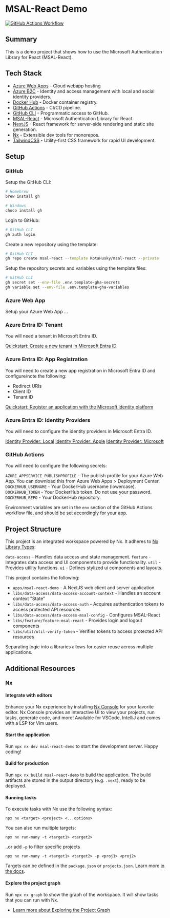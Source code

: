 # MSAL-React Demo

[![GitHub Actions Workflow](https://github.com/KotaHusky/msal-react/actions/workflows/deploy-container-to-azure-web-app.yml/badge.svg)](https://github.com/KotaHusky/msal-react/actions/workflows/deploy-container-to-azure-web-app.yml)

## Summary

This is a demo project that shows how to use the Microsoft Authentication Library for React (MSAL-React).

## Tech Stack

- [Azure Web Apps](https://azure.microsoft.com/en-us/services/app-service/web/) - Cloud webapp hosting 
- [Azure B2C](https://learn.microsoft.com/en-us/azure/active-directory-b2c/overview) - Identity and access management with local and social identity providers.
- [Docker Hub](https://hub.docker.com) - Docker container registry.
- [GitHub Actions](https://github.com/features/actions) - CI/CD pipeline.
- [GitHub CLI](https://cli.github.com) - Programmatic access to GitHub.
- [MSAL-React](https://www.npmjs.com/package/@azure/msal-react) - Microsoft Authentication Library for React.
- [NextJS](https://nextjs.org) - React framework for server-side rendering and static site generation.
- [Nx](https://nx.dev) - Extensible dev tools for monorepos.
- [TailwindCSS](https://tailwindcss.com) - Utility-first CSS framework for rapid UI development.

## Setup

### GitHub

Setup the GitHub CLI:

```bash
# Homebrew
brew install gh
```

```bash
# Windows
choco install gh
```

Login to GitHub:

```bash
# GitHub CLI
gh auth login
```

Create a new repository using the template:

```bash
# GitHub CLI
gh repo create msal-react --template KotaHusky/msal-react --private
```

Setup the repository secrets and variables using the template files:

```bash
# GitHub CLI
gh secret set --env-file .env.template-gha-secrets
gh variable set --env-file .env.template-gha-variables
```

### Azure Web App

Setup your Azure Web App ...

### Azure Entra ID: Tenant

You will need a tenant in Microsoft Entra ID.

[Quickstart: Create a new tenant in Microsoft Entra ID](https://learn.microsoft.com/en-us/entra/identity-platform/quickstart-register-app)

### Azure Entra ID: App Registration

You will need to create a new app registration in Microsoft Entra ID and configure/note the following:

- Redirect URIs
- Client ID
- Tenant ID

[Quickstart: Register an application with the Microsoft identity platform](https://learn.microsoft.com/en-us/entra/identity-platform/quickstart-register-app)

### Azure Entra ID: Identity Providers

You will need to configure the identity providers in Microsoft Entra ID.

[Identity Provider: Local](https://learn.microsoft.com/en-us/azure/active-directory-b2c/identity-provider-local)
[Identity Provider: Apple](https://learn.microsoft.com/en-us/azure/active-directory-b2c/identity-provider-apple-id)
[Identity Provider: Microsoft](https://learn.microsoft.com/en-us/azure/active-directory-b2c/identity-provider-microsoft-account)

### GitHub Actions

You will need to configure the following secrets:

`AZURE_APPSERVICE_PUBLISHPROFILE` - The publish profile for your Azure Web App. You can download this from Azure Web Apps > Deployment Center.
`DOCKERHUB_USERNAME` - Your DockerHub username (lowercase).
`DOCKERHUB_TOKEN` - Your DockerHub token. Do not use your password.
`DOCKERHUB_REPO` - Your DockerHub repository.

Environment variables are set in the `env` section of the GitHub Actions workflow file, and should be set accordingly for your app.

## Project Structure

This project is an integrated workspace powered by Nx. It adheres to [Nx Library Types](https://nx.dev/concepts/more-concepts/library-types):

`data-access` - Handles data access and state management.
`feature` - Integrates data access and UI components to provide functionality.
`util` - Provides utility functions.
`ui` - Defines stylized ui components and layouts.

This project contains the following:

- `apps/msal-react-demo` - A NextJS web client and server application.
- `libs/data-access/data-access-account-context` - Handles an account context "State"
- `libs/data-access/data-access-auth` - Acquires authentication tokens to access protected API resources
- `libs/data-access/data-access-msal-config` - Configures MSAL-React
- `libs/feature/feature-msal-react` - Provides login and logout components
- `libs/util/util-verify-token` - Verifies tokens to access protected API resources

Separating logic into a libraries allows for easier reuse across multiple applications.

## Additional Resources

### Nx

#### Integrate with editors

Enhance your Nx experience by installing [Nx Console](https://nx.dev/nx-console) for your favorite editor. Nx Console
provides an interactive UI to view your projects, run tasks, generate code, and more! Available for VSCode, IntelliJ and
comes with a LSP for Vim users.

#### Start the application

Run `npx nx dev msal-react-demo` to start the development server. Happy coding!

#### Build for production

Run `npx nx build msal-react-demo` to build the application. The build artifacts are stored in the output directory (e.g. `.next`), ready to be deployed.

#### Running tasks

To execute tasks with Nx use the following syntax:

```
npx nx <target> <project> <...options>
```

You can also run multiple targets:

```
npx nx run-many -t <target1> <target2>
```

..or add `-p` to filter specific projects

```
npx nx run-many -t <target1> <target2> -p <proj1> <proj2>
```

Targets can be defined in the `package.json` or `projects.json`. Learn more [in the docs](https://nx.dev/features/run-tasks).

#### Explore the project graph

Run `npx nx graph` to show the graph of the workspace.
It will show tasks that you can run with Nx.

- [Learn more about Exploring the Project Graph](https://nx.dev/core-features/explore-graph)
